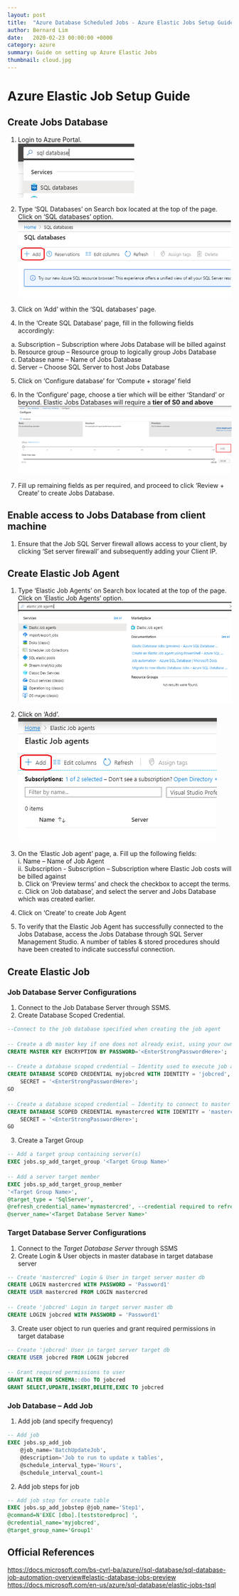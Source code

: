 ```yaml
---
layout: post
title:  "Azure Database Scheduled Jobs - Azure Elastic Jobs Setup Guide"
author: Bernard Lim
date:   2020-02-23 00:00:00 +0000
category: azure
summary: Guide on setting up Azure Elastic Jobs
thumbnail: cloud.jpg
---
```


# Azure Elastic Job Setup Guide

## Create Jobs Database

1. Login to Azure Portal.\
![sql db](/assets/img/posts/2020-02-23-azure-elastic-jobs-setup/create-jobs-db-1.png)

2. Type ‘SQL Databases’ on Search box located at the top of the page. Click on ‘SQL databases’ option.
![add sql db](/assets/img/posts/2020-02-23-azure-elastic-jobs-setup/create-jobs-db-2.png)
 
3. Click on ‘Add’ within the ‘SQL databases’ page.
 
4. In the ‘Create SQL Database’ page, fill in the following fields accordingly:
<ol type="a">
    <li>Subscription – Subscription where Jobs Database will be billed against </li>
    <li>Resource group – Resource group to logically group Jobs Database </li>
    <li>Database name – Name of Jobs Database </li>
    <li>Server – Choose SQL Server to host Jobs Database</li>
</ol>

5. Click on ‘Configure database’ for ‘Compute + storage’ field
6. In the ‘Configure’ page, choose a tier which will be either ‘Standard’ or beyond. Elastic Jobs Databases will require a **tier of S0 and above**
![standard tier](/assets/img/posts/2020-02-23-azure-elastic-jobs-setup/create-jobs-db-3.png)
 
7. Fill up remaining fields as per required, and proceed to click ‘Review + Create’ to create Jobs Database.

## Enable access to Jobs Database from client machine

1. Ensure that the Job SQL Server firewall allows access to your client, by clicking ‘Set server firewall’ and subsequently adding your Client IP.

## Create Elastic Job Agent

1. Type  ‘Elastic Job Agents’ on Search box located at the top of the page. Click on ‘Elastic Job Agents’ option.
![elasticjob1](/assets/img/posts/2020-02-23-azure-elastic-jobs-setup/create-elastic-job-agent-1.png)

2. Click on ‘Add’.
![elasticjob2](/assets/img/posts/2020-02-23-azure-elastic-jobs-setup/create-elastic-job-agent-2.png)

3. On the ‘Elastic Job agent’ page,
a. Fill up the following fields: \
     i. Name – Name of Job Agent \
     ii. Subscription - Subscription – Subscription where Elastic Job costs will be billed against \
b. Click on ‘Preview terms’ and check the checkbox to accept the terms. \
c. Click on ‘Job database’, and select the server and Jobs Database which was created earlier.

4. Click on ‘Create’ to create Job Agent
5. To verify that the Elastic Job Agent has successfully connected to the Jobs Database, access the Jobs Database through SQL Server Management Studio. A number of tables & stored procedures should have been created to indicate successful connection.

## Create Elastic Job

### Job Database Server Configurations
1. Connect to the Job Database Server through SSMS.
2. Create Database Scoped Credential.

```sql
--Connect to the job database specified when creating the job agent

-- Create a db master key if one does not already exist, using your own password.  
CREATE MASTER KEY ENCRYPTION BY PASSWORD='<EnterStrongPasswordHere>';  
  
-- Create a database scoped credential – Identity used to execute job against target database 
CREATE DATABASE SCOPED CREDENTIAL myjobcred WITH IDENTITY = 'jobcred',
    SECRET = '<EnterStrongPasswordHere>'; 
GO

-- Create a database scoped credential – Identity to connect to master database
CREATE DATABASE SCOPED CREDENTIAL mymastercred WITH IDENTITY = 'mastercred',
    SECRET = '<EnterStrongPasswordHere>'; 
GO
```

3. Create a Target Group

```sql
-- Add a target group containing server(s)
EXEC jobs.sp_add_target_group '<Target Group Name>'

-- Add a server target member
EXEC jobs.sp_add_target_group_member
'<Target Group Name>',
@target_type = 'SqlServer',
@refresh_credential_name='mymastercred', --credential required to refresh the databases in server
@server_name='<Target Database Server Name>'

```
### Target Database Server Configurations

1.	Connect to the *Target Database Server* through SSMS
2.	Create Login & User objects in master database in target database server 

```sql
-- Create 'mastercred' Login & User in target server master db
CREATE LOGIN mastercred WITH PASSWORD = 'Password1'
CREATE USER mastercred FROM LOGIN mastercred

-- Create 'jobcred' Login in target server master db
CREATE LOGIN jobcred WITH PASSWORD = 'Password1'

```
3. Create user object to run queries and grant required permissions in target database
```sql
-- Create 'jobcred' User in target server target db
CREATE USER jobcred FROM LOGIN jobcred

-- Grant required permissions to user
GRANT ALTER ON SCHEMA::dbo TO jobcred
GRANT SELECT,UPDATE,INSERT,DELETE,EXEC TO jobcred

```

### Job Database – Add Job

1. Add job (and specify frequency)
```sql
-- Add job
EXEC jobs.sp_add_job 
	@job_name='BatchUpdateJob',
	@description='Job to run to update x tables',
	@schedule_interval_type='Hours',
	@schedule_interval_count=1

```
2. Add job steps for job
```sql
-- Add job step for create table
EXEC jobs.sp_add_jobstep @job_name='Step1',
@command=N'EXEC [dbo].[teststoredproc] ',
@credential_name='myjobcred',
@target_group_name='Group1'

```

## Official References

https://docs.microsoft.com/bs-cyrl-ba/azure//sql-database/sql-database-job-automation-overview#elastic-database-jobs-preview
https://docs.microsoft.com/en-us/azure/sql-database/elastic-jobs-tsql

